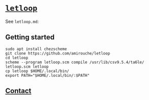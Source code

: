 # [`letloop`](https://github.com/amirouche/letloop)

See `letloop.md`:

## Getting started

```shell
sudo apt install chezscheme
git clone https://github.com/amirouche/letloop
cd letloop
scheme --program letloop.scm compile /usr/lib/csv9.5.4/ta6le/ letloop.scm letloop
cp letloop $HOME/.local/bin/
export PATH="$HOME/.local/bin/:$PATH"
```

## [Contact](mailto:amirouche@hyper.dev)
